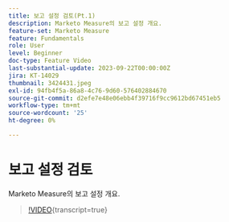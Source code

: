 ```yaml
---
title: 보고 설정 검토(Pt.1)
description: Marketo Measure의 보고 설정 개요.
feature-set: Marketo Measure
feature: Fundamentals
role: User
level: Beginner
doc-type: Feature Video
last-substantial-update: 2023-09-22T00:00:00Z
jira: KT-14029
thumbnail: 3424431.jpeg
exl-id: 94fb4f5a-86a8-4c76-9d60-576402884670
source-git-commit: d2efe7e48e06ebb4f39716f9cc9612bd67451eb5
workflow-type: tm+mt
source-wordcount: '25'
ht-degree: 0%

---
```


# 보고 설정 검토

Marketo Measure의 보고 설정 개요.

>[!VIDEO](https://video.tv.adobe.com/v/3453715/?learn=on&captions=kor){transcript=true}
